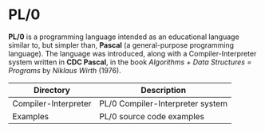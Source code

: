 # PL/0
**PL/0** is a programming language intended as an educational language similar to, but simpler than, **Pascal** (a general-purpose programming language). The language was introduced, along with a Compiler-Interpreter system written in **CDC Pascal**, in the book *Algorithms + Data Structures = Programs* by *Niklaus Wirth* (1976).

|Directory           |Description                     |
|--------------------|--------------------------------|
|Compiler-Interpreter|PL/0 Compiler-Interpreter system|
|Examples            |PL/0 source code examples       |
